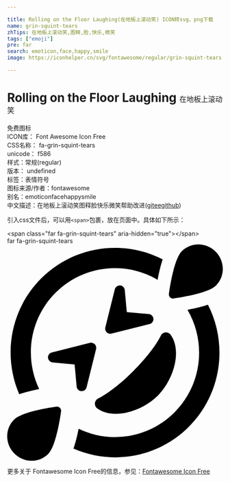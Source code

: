 ```yaml
---

title: Rolling on the Floor Laughing(在地板上滚动笑) ICON转svg、png下载
name: grin-squint-tears
zhTips: 在地板上滚动笑,图释,脸,快乐,微笑
tags: ["emoji"]
pre: far
search: emoticon,face,happy,smile
image: https://iconhelper.cn/svg/fontawesome/regular/grin-squint-tears.svg

---
```


# Rolling on the Floor Laughing  <small style="font-size: 60%;font-weight: 100">在地板上滚动笑</small>


<div class="detail-page">
<p>
<span><span class="badge-success badge">免费图标</span> </span>
<br/>
<span>
ICON库：
<span class="badge-secondary badge">Font Awesome Icon Free</span> 
</span>
<br/>
<span>
CSS名称：
<span class="badge-secondary badge">fa-grin-squint-tears</span> 
</span>
<br/>
<span>
unicode：
<span class="badge-secondary badge">f586</span> 
<copy-btn content='f586' btn-title=""></copy-btn>
<copy-btn :content='String.fromCodePoint(parseInt("f586", 16))' btn-title="复制U"></copy-btn>
</span><br/><span>样式：<span class="badge-light badge">常规(regular)</span></span>
<br/>
<span>
版本：
<span class="badge-secondary badge">undefined</span> 
</span><br/><span>标签：<span class="badge-light badge"><router-link to="/tags/emoji.html">表情符号</router-link></span></span>
<br/>
<span>图标来源/作者：<span class="badge-light badge">fontawesome</span></span> 
<br/>
<span>别名：<span class="badge-light badge">emoticon</span><span class="badge-light badge">face</span><span class="badge-light badge">happy</span><span class="badge-light badge">smile</span></span><br/><span class="zh-detail">中文描述：<span class="badge-primary badge">在地板上滚动笑</span><span class="badge-primary badge">图释</span><span class="badge-primary badge">脸</span><span class="badge-primary badge">快乐</span><span class="badge-primary badge">微笑</span><span class="help-link"><span>帮助改进</span>(<a href="https://gitee.com/liuwave/icon-helper/edit/master/json/fontawesome/regular/grin-squint-tears.json" target="_blank" rel="noopener noreferrer">gitee</a><a href="https://github.com/liuwave/icon-helper/edit/master/json/fontawesome/regular/grin-squint-tears.json" target="_blank" rel="noopener noreferrer">github</a></span>)</span><br/>
</p>
</div>
<div class="alert alert-dark">
  <i class="far fa-grin-squint-tears fa-xs"></i>
  <i class="far fa-grin-squint-tears fa-sm"></i>
  <i class="far fa-grin-squint-tears fa-lg"></i>
  <i class="far fa-grin-squint-tears fa-2x"></i>
  <i class="far fa-grin-squint-tears fa-3x"></i>
  <i class="far fa-grin-squint-tears fa-5x"></i>
  <i class="far fa-grin-squint-tears fa-7x"></i>
</div>
<div>
  <p>引入css文件后，可以用<code>&lt;span&gt;</code>包裹，放在页面中。具体如下所示：    
  </p>
  <div class="alert alert-primary" style="font-size: 14px">
    &lt;span class="far fa-grin-squint-tears" aria-hidden="true"&gt;&lt;/span&gt;
    <copy-btn content='<span class="far fa-grin-squint-tears" aria-hidden="true"></span>'></copy-btn>
  </div>
  <div class="alert alert-secondary">
    <i class="far fa-grin-squint-tears"
    style="font-size: 24px"
    aria-hidden="true"></i> far fa-grin-squint-tears
    <copy-btn content="far fa-grin-squint-tears" btn-title="复制图标名称"></copy-btn>
  </div>
</div>
<div id="svg" class="svg-wrap">
<svg xmlns="http://www.w3.org/2000/svg" viewBox="0 0 512 512"><path d="M117.1 384.1c-25.8 3.7-84 13.7-100.9 30.6-21.9 21.9-21.5 57.9.9 80.3s58.3 22.8 80.3.9C114.3 479 124.3 420.8 128 395c.8-6.4-4.6-11.8-10.9-10.9zm-41.2-41.7C40.3 268 53 176.1 114.6 114.6 152.4 76.8 202.6 56 256 56c36.2 0 70.8 9.8 101.2 27.7 3.8-20.3 8-36.1 12-48.3C333.8 17.2 294.9 8 256 8 192.5 8 129.1 32.2 80.6 80.6c-74.1 74.1-91.3 183.4-52 274 12.2-4.1 27.7-8.3 47.3-12.2zm352.3-187.6c45 76.6 34.9 176.9-30.8 242.6-37.8 37.8-88 58.6-141.4 58.6-30.5 0-59.8-7-86.4-19.8-3.9 19.5-8 35-12.2 47.2 31.4 13.6 65 20.6 98.7 20.6 63.5 0 126.9-24.2 175.4-72.6 78.1-78.1 93.1-195.4 45.2-288.6-12.3 4-28.2 8.1-48.5 12zm-33.3-26.9c25.8-3.7 84-13.7 100.9-30.6 21.9-21.9 21.5-57.9-.9-80.3s-58.3-22.8-80.3-.9C397.7 33 387.7 91.2 384 117c-.8 6.4 4.6 11.8 10.9 10.9zm-187 108.3c-3-3-7.2-4.2-11.4-3.2L106 255.7c-5.7 1.4-9.5 6.7-9.1 12.6.5 5.8 5.1 10.5 10.9 11l52.3 4.8 4.8 52.3c.5 5.8 5.2 10.4 11 10.9h.9c5.5 0 10.3-3.7 11.7-9.1l22.6-90.5c1-4.2-.2-8.5-3.2-11.5zm39.7-25.1l90.5-22.6c5.7-1.4 9.5-6.7 9.1-12.6-.5-5.8-5.1-10.5-10.9-11l-52.3-4.8-4.8-52.3c-.5-5.8-5.2-10.4-11-10.9-5.6-.1-11.2 3.4-12.6 9.1L233 196.5c-1 4.1.2 8.4 3.2 11.4 5 5 11.3 3.2 11.4 3.2zm52 88.5c-29.1 29.1-59.7 52.9-83.9 65.4-9.2 4.8-10 17.5-1.7 23.4 38.9 27.7 107 6.2 143.7-30.6S416 253 388.3 214.1c-5.8-8.2-18.5-7.6-23.4 1.7-12.3 24.2-36.2 54.7-65.3 83.8z"/></svg>
</div>
<detail full-name='fa-grin-squint-tears'></detail>

<Vssue title="关于“Rolling on the Floor Laughing”的评论" />
    
<div><p>更多关于  Fontawesome Icon Free的信息，参见：<a target="_blank" href="https://iconhelper.cn/fontawesome.html">Fontawesome Icon Free</a>
</p></div>
